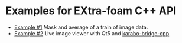 Examples for EXtra-foam C++ API
===============================

- [Example #1](./image_process) Mask and average of a train of image data.
- [Example #2](./image_live_view) Live image viewer with Qt5 and [karabo-bridge-cpp](https://github.com/European-XFEL/karabo-bridge-cpp)